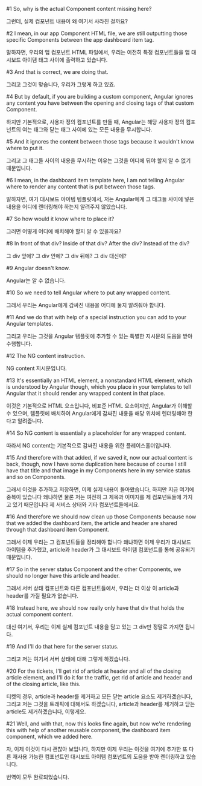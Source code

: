 #1
So,
why is the actual Component content
missing here?

그런데,
실제 컴포넌트 내용이
왜 여기서 사라진 걸까요?

#2
I mean,
in our app Component HTML file,
we are still outputting those specific Components
between the app dashboard item tag.

말하자면,
우리의 앱 컴포넌트 HTML 파일에서,
우리는 여전히 특정 컴포넌트들을
앱 대시보드 아이템 태그 사이에 출력하고 있습니다.

#3
And that is correct,
we are doing that.

그리고 그것이 맞습니다,
우리가 그렇게 하고 있죠.

#4
But by default,
if you are building a custom component,
Angular ignores any content you have
between the opening
and closing tags
of that custom Component.

하지만 기본적으로,
사용자 정의 컴포넌트를 만들 때,
Angular는 해당 사용자 정의 컴포넌트의
여는 태그와
닫는 태그 사이에 있는
모든 내용을 무시합니다.

#5
And it ignores the content
between those tags
because it wouldn't know
where to put it.

그리고 그 태그들 사이의 내용을 무시하는 이유는
그것을 어디에 둬야 할지
알 수 없기 때문입니다.

#6
I mean,
in the dashboard item template here,
I am not telling Angular
where to render any content
that is put
between those tags.

말하자면,
여기 대시보드 아이템 템플릿에서,
저는 Angular에게
그 태그들 사이에
넣은 내용을
어디에 렌더링해야 하는지 알려주지 않았습니다.

#7
So how would it know
where to place it?

그러면 어떻게
어디에 배치해야 할지 알 수 있을까요?

#8
In front of that div?
Inside of that div?
After the div?
Instead of the div?

그 div 앞에?
그 div 안에?
그 div 뒤에?
그 div 대신에?

#9
Angular doesn't know.

Angular는 알 수 없습니다.

#10
So we need to tell Angular
where to put any wrapped content.

그래서 우리는 Angular에게
감싸진 내용을 어디에 둘지 알려줘야 합니다.

#11
And we do that
with help of a special instruction
you can add
to your Angular templates.

그리고 우리는 그것을
Angular 템플릿에 추가할 수 있는
특별한 지시문의 도움을 받아
수행합니다.

#12
The NG content instruction.

NG content 지시문입니다.

#13
It's essentially an HTML element,
a nonstandard HTML element,
which is understood by Angular though,
which you place in your templates
to tell Angular
that it should render any wrapped content
in that place.

이것은 기본적으로 HTML 요소입니다,
비표준 HTML 요소이지만,
Angular가 이해할 수 있으며,
템플릿에 배치하여
Angular에게
감싸진 내용을 해당 위치에
렌더링해야 한다고 알려줍니다.

#14
So NG content is essentially a placeholder
for any wrapped content.

따라서 NG content는 기본적으로
감싸진 내용을 위한 플레이스홀더입니다.

#15
And therefore
with that added,
if we saved it,
now our actual content is back,
though, now I have some duplication here
because of course I still have that title
and that image in my Components here
in my service status
and so on Components.

그래서
이것을 추가하고
저장하면,
이제 실제 내용이 돌아왔습니다,
하지만 지금 여기에 중복이 있습니다
왜냐하면 물론 저는 여전히 그 제목과
이미지를 제 컴포넌트들에 가지고 있기 때문입니다
제 서비스 상태와
기타 컴포넌트들에서요.

#16
And therefore we should now clean up those Components
because now
that we added the dashboard item,
the article
and header are shared
through that dashboard item Component.

그래서 이제 우리는 그 컴포넌트들을 정리해야 합니다
왜냐하면 이제
우리가 대시보드 아이템을 추가했고,
article과
header가 그 대시보드 아이템 컴포넌트를 통해
공유되기 때문입니다.

#17
So in the server status Component
and the other Components,
we should no longer have this article and header.

그래서 서버 상태 컴포넌트와
다른 컴포넌트들에서,
우리는 더 이상 이 article과 header를 가질 필요가 없습니다.

#18
Instead here,
we should now really only have that div
that holds the actual component content.

대신 여기서,
우리는 이제 실제 컴포넌트 내용을 담고 있는
그 div만 정말로 가지면 됩니다.

#19
And I'll do that here
for the server status.

그리고 저는 여기서
서버 상태에 대해 그렇게 하겠습니다.

#20
For the tickets,
I'll get rid of article at header
and all of the closing article element,
and I'll do it
for the traffic,
get rid of article and header
and of the closing article,
like this.

티켓의 경우,
article과 header를 제거하고
모든 닫는 article 요소도 제거하겠습니다,
그리고 저는 그것을
트래픽에 대해서도 하겠습니다,
article과 header를 제거하고
닫는 article도 제거하겠습니다,
이렇게요.

#21
Well, and with that,
now this looks fine again,
but now we're rendering this
with help
of another reusable component,
the dashboard item component,
which we added here.

자, 이제
이것이 다시 괜찮아 보입니다,
하지만 이제 우리는 이것을
여기에 추가한
또 다른 재사용 가능한 컴포넌트인
대시보드 아이템 컴포넌트의
도움을 받아 렌더링하고 있습니다.

번역이 모두 완료되었습니다.

